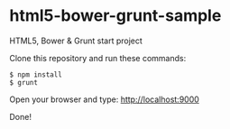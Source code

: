 # html5-bower-grunt-sample
HTML5, Bower &amp; Grunt start project

Clone this repository and run these commands:

```
$ npm install
$ grunt
```

Open your browser and type: [http://localhost:9000](http://localhost:9000)

Done!
